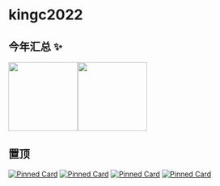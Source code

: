 # **kingc2022**

## 今年汇总 ✨

<img align="" height="137px" src="https://github-readme-stats.vercel.app/api?username=kingc2022&hide_title=true&hide_border=true&show_icons=true&include_all_commits=true&line_height=21&bg_color=0,EC6C6C,FFD479,FFFC79,73FA79&theme=graywhite&locale=cn" /><img align="" height="137px" src="https://github-readme-stats.vercel.app/api/top-langs/?username=kingc2022&hide_title=true&hide_border=true&layout=compact&bg_color=0,73FA79,73FDFF,D783FF&theme=graywhite&locale=cn" />

## 置顶

[![Pinned Card](https://github-readme-stats.vercel.app/api/pin/?username=kingc2022&repo=kingc2022.github.io)](https://github.com/kingc2022/kingc2022.github.io)
[![Pinned Card](https://github-readme-stats.vercel.app/api/pin/?username=kingc2022&repo=learning-log-new)](https://github.com/kingc2022/learning-log-new)
[![Pinned Card](https://github-readme-stats.vercel.app/api/pin/?username=kingc2022&repo=FastClone)](https://github.com/kingc2022/FastClone)
[![Pinned Card](https://github-readme-stats.vercel.app/api/pin/?username=kingc2022&repo=FastGithub)](https://github.com/kingc2022/FastGithub)
